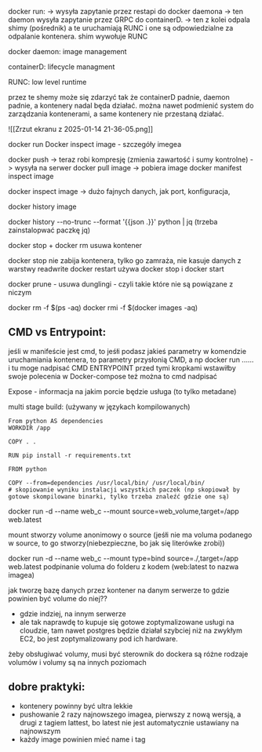 docker run: -> wysyła zapytanie przez restapi do docker daemona -> ten daemon wysyła zapytanie przez GRPC do containerD. -> ten z kolei odpala shimy (pośrednik) a te uruchamiają RUNC i one są odpowiedzialne za odpalanie kontenera.
shim wywołuje RUNC

docker daemon: image management

containerD: lifecycle managment

RUNC: low level runtime

przez te shemy może się zdarzyć tak że containerD padnie, daemon padnie, a kontenery nadal będa działać. można nawet podmienić system do zarządzania kontenerami, a same kontenery nie przestaną działać.

![[Zrzut ekranu z 2025-01-14 21-36-05.png]]

docker run 
Docker inspect image - szczegóły imegea

docker push -> teraz robi kompresję (zmienia zawartość  i sumy kontrolne) -> wysyła na serwer
docker pull image -> pobiera image
docker manifest inspect image

docker inspect image -> dużo fajnych danych, jak port, konfiguracja, 

docker history image

docker history --no-trunc --format '{{json .}}' python | jq (trzeba zainstalopwać paczkę jq)

docker stop + docker rm usuwa kontener

docker stop nie zabija kontenera, tylko go zamraża, nie kasuje danych z warstwy readwrite
docker restart używa docker stop i docker start

docker prune - usuwa dunglingi - czyli takie które nie są powiązane z niczym

docker rm -f $(ps -aq)
docker rmi -f $(docker images -aq)
 

## CMD vs Entrypoint: 
jeśli w manifeście jest cmd, to jeśłi podasz jakieś parametry w komendzie uruchamiania kontenera, to parametry przysłonią CMD, a
np docker run ...... i tu moge nadpisać CMD
ENTRYPOINT przed tymi kropkami wstawiłby swoje polecenia
w Docker-compose też można to cmd nadpisać

Expose - informacja na jakim porcie będzie usługa (to tylko metadane)

multi stage build: (używany w językach kompilowanych)
```
From python AS dependencies
WORKDIR /app  
  
COPY . .

RUN pip install -r requirements.txt

FROM python

COPY --from=dependencies /usr/local/bin/ /usr/local/bin/ 
# skopiowanie wyniku instalacji wszystkich paczek (np skopiował by gotowe skompilowane binarki, tylko trzeba znaleźć gdzie one są)

```
docker run -d --name web_c --mount source=web_volume,target=/app web.latest

mount stworzy volume anonimowy o source (jeśłi nie ma voluma podanego w source, to go stworzy(niebezpieczne, bo jak się literówke zrobi))

docker run -d --name web_c --mount type=bind source=./,target=/app web.latest
podpinanie voluma do folderu z kodem (web:latest to nazwa imagea)

jak tworzę bazę danych przez kontener na danym serwerze to gdzie powinien być volume do niej??
- gdzie indziej, na innym serwerze
- ale tak naprawdę to kupuje się gotowe zoptymalizowane usługi na cloudzie, tam nawet postgres będzie działał szybciej niż na zwykłym EC2, bo jest zoptymalizowany pod ich hardware.

żeby obsługiwać volumy, musi być sterownik do dockera
są różne rodzaje volumów i volumy są na innych poziomach
## dobre praktyki:
- kontenery powinny być ultra lekkie
- pushowanie 2 razy najnowszego imagea, pierwszy z nową wersją, a drugi z tagiem lattest, bo latest nie jest automatycznie ustawiany na najnowszym
- każdy image powinien mieć name i tag